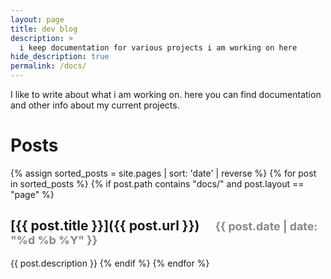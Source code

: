```yaml
---
layout: page
title: dev blog
description: >
  i keep documentation for various projects i am working on here
hide_description: true
permalink: /docs/
---
```


I like to write about what i am working on. here you can find documentation and other info about my current projects.
# Posts

{% assign sorted_posts = site.pages | sort: 'date' | reverse %}
{% for post in sorted_posts %}
  {% if post.path contains "docs/" and post.layout == "page" %}
## [{{ post.title }}]({{ post.url }}) <span style="font-size: 0.85em; margin-left: 20px; color: #888;">{{ post.date | date: "%d %b %Y" }}</span>
{{ post.description }}
  {% endif %}
{% endfor %}



